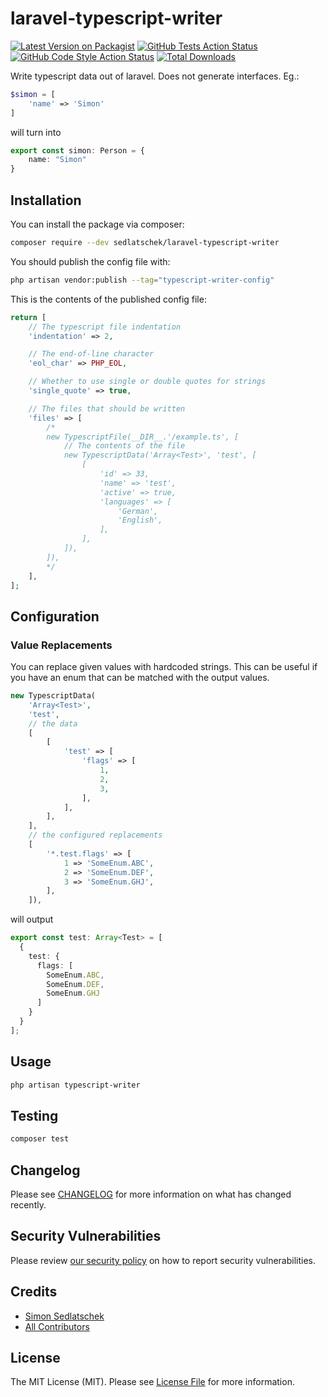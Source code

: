 # laravel-typescript-writer

[![Latest Version on Packagist](https://img.shields.io/packagist/v/sedlatschek/laravel-typescript-writer.svg?style=flat-square)](https://packagist.org/packages/sedlatschek/laravel-typescript-writer)
[![GitHub Tests Action Status](https://img.shields.io/github/actions/workflow/status/sedlatschek/laravel-typescript-writer/run-tests.yml?branch=main&label=tests&style=flat-square)](https://github.com/sedlatschek/laravel-typescript-writer/actions?query=workflow%3Arun-tests+branch%3Amain)
[![GitHub Code Style Action Status](https://img.shields.io/github/actions/workflow/status/sedlatschek/laravel-typescript-writer/fix-php-code-style-issues.yml?branch=main&label=code%20style&style=flat-square)](https://github.com/sedlatschek/laravel-typescript-writer/actions?query=workflow%3A"Fix+PHP+code+style+issues"+branch%3Amain)
[![Total Downloads](https://img.shields.io/packagist/dt/sedlatschek/laravel-typescript-writer.svg?style=flat-square)](https://packagist.org/packages/sedlatschek/laravel-typescript-writer)

Write typescript data out of laravel. Does not generate interfaces. Eg.:

```php
$simon = [
    'name' => 'Simon'
]
```

will turn into

```typescript
export const simon: Person = {
    name: "Simon"
}
```

## Installation

You can install the package via composer:

```bash
composer require --dev sedlatschek/laravel-typescript-writer
```

You should publish the config file with:

```bash
php artisan vendor:publish --tag="typescript-writer-config"
```

This is the contents of the published config file:

```php
return [
    // The typescript file indentation
    'indentation' => 2,

    // The end-of-line character
    'eol_char' => PHP_EOL,

    // Whether to use single or double quotes for strings
    'single_quote' => true,

    // The files that should be written
    'files' => [
        /*
        new TypescriptFile(__DIR__.'/example.ts', [
            // The contents of the file
            new TypescriptData('Array<Test>', 'test', [
                [
                    'id' => 33,
                    'name' => 'test',
                    'active' => true,
                    'languages' => [
                        'German',
                        'English',
                    ],
                ],
            ]),
        ]),
        */
    ],
];
```

## Configuration

### Value Replacements

You can replace given values with hardcoded strings. This can be useful if you have an enum that can be matched with the output values.

```php
new TypescriptData(
    'Array<Test>',
    'test',
    // the data
    [
        [
            'test' => [
                'flags' => [
                    1,
                    2,
                    3,
                ],
            ],
        ],
    ],
    // the configured replacements
    [
        '*.test.flags' => [
            1 => 'SomeEnum.ABC',
            2 => 'SomeEnum.DEF',
            3 => 'SomeEnum.GHJ',
        ],
    ]),
```

will output

```typescript
export const test: Array<Test> = [
  {
    test: {
      flags: [
        SomeEnum.ABC,
        SomeEnum.DEF,
        SomeEnum.GHJ
      ]
    }
  }
];
```

## Usage

```sh
php artisan typescript-writer
```

## Testing

```bash
composer test
```

## Changelog

Please see [CHANGELOG](CHANGELOG.md) for more information on what has changed recently.

## Security Vulnerabilities

Please review [our security policy](../../security/policy) on how to report security vulnerabilities.

## Credits

- [Simon Sedlatschek](https://github.com/sedlatschek)
- [All Contributors](../../contributors)

## License

The MIT License (MIT). Please see [License File](LICENSE.md) for more information.
